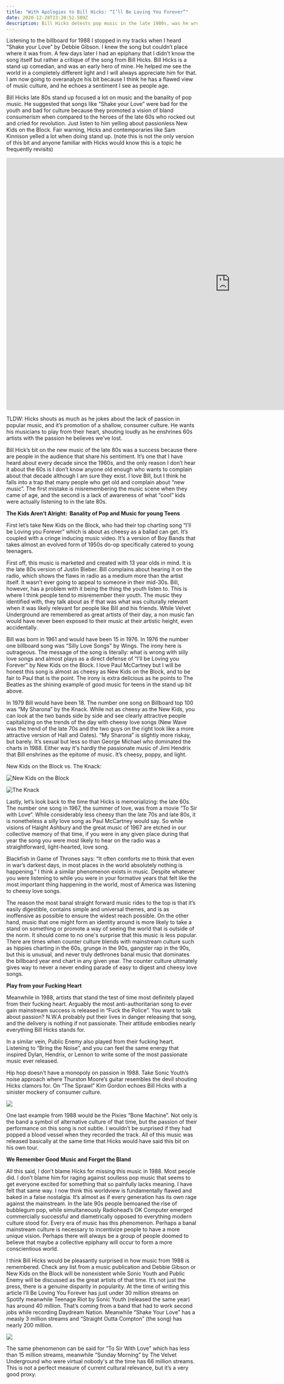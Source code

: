 ```yaml
---
title: "With Apologies to Bill Hicks: “I’ll Be Loving You Forever”"
date: 2020-12-28T23:20:52.589Z
description: Bill Hicks detests pop music in the late 1980s, was he wrong?
---
```

<!--StartFragment-->

Listening to the billboard for 1988 I stopped in my tracks when I heard “Shake your Love” by Debbie Gibson. I knew the song but couldn’t place where it was from. A few days later I had an epiphany that I didn’t know the song itself but rather a critique of the song from Bill Hicks. Bill Hicks is a stand up comedian, and was an early hero of mine. He helped me see the world in a completely different light and I will always appreciate him for that. I am now going to overanalyze his bit because I think he has a flawed view of music culture, and he echoes a sentiment I see as people age. 

Bill Hicks late 80s stand up focused a lot on music and the banality of pop music. He suggested that songs like “Shake your Love” were bad for the youth and bad for culture because they promoted a vision of bland consumerism when compared to the heroes of the late 60s who rocked out and cried for revolution. Just listen to him yelling about passionless New Kids on the Block. Fair warning, Hicks and contemporaries like Sam Kinnison yelled a lot when doing stand up. (note this is not the only version of this bit and anyone familiar with Hicks would know this is a topic he frequently revisits)

<iframe width="1180" height="664" src="https://www.youtube.com/embed/IiqznC2ROfI" frameborder="0" allow="accelerometer; autoplay; clipboard-write; encrypted-media; gyroscope; picture-in-picture" allowfullscreen></iframe>

TLDW: Hicks shouts as much as he jokes about the lack of passion in popular music, and it’s promotion of a shallow, consumer culture. He wants his musicians to play from their heart, shouting loudly as he enshrines 60s artists with the passion he believes we’ve lost.  

Bill Hick’s bit on the new music of the late 80s was a success because there are people in the audience that share his sentiment. It’s one that I have heard about every decade since the 1960s, and the only reason I don’t hear it about the 60s is I don’t know anyone old enough who wants to complain about that decade although I am sure they exist. I love Bill, but I think he falls into a trap that many people who get old and complain about “new music”. The first mistake is misremembering the music scene when they came of age, and the second is a lack of awareness of what “cool” kids were actually listening to in the late 80s. 

**The Kids Aren’t Alright:  Banality of Pop and Music for young Teens**

First let’s take New Kids on the Block, who had their top charting song “I’ll be Loving you Forever” which is about as cheesy as a ballad can get. It’s coupled with a cringe inducing music video. It’s a version of Boy Bands that takes almost an evolved form of 1950s do-op specifically catered to young teenagers.

First off, this music is marketed and created with 13 year olds in mind. It is the late 80s version of Justin Bieber. Bill complains about hearing it on the radio, which shows the flaws in radio as a medium more than the artist itself. It wasn’t ever going to appeal to someone in their mid-30s. Bill, however, has a problem with it being the thing the youth listen to. This is where I think people tend to misremember their youth. The music they identified with, they talk about as if that was what was culturally relevant when it was likely relevant for people like Bill and his friends. While Velvet Underground are remembered as great artists of their day, a non music fan would have never been exposed to their music at their artistic height, even accidentally. 

Bill was born in 1961 and would have been 15 in 1976. In 1976 the number one billboard song was “Silly Love Songs” by Wings. The irony here is outrageous. The message of the song is literally: what is wrong with silly love songs and almost plays as a direct defense of “I’ll be Loving you Forever” by New Kids on the Block. I love Paul McCartney but I will be honest this song is almost as cheesy as New Kids on the Block, and to be fair to Paul that is the point. The irony is extra delicious as he points to The Beatles as the shining example of good music for teens in the stand up bit above. 

In 1979 Bill would have been 18. The number one song on Billboard top 100 was “My Sharona” by the Knack. While not as cheesy as the New Kids, you can look at the two bands side by side and see clearly attractive people capitalizing on the trends of the day with cheesy love songs (New Wave was the trend of the late 70s and the two guys on the right look like a more attractive version of Hall and Oates). “My Sharona” is slightly more riskay, but barely. It’s sexual but less so than George Michael who dominated the charts in 1988. Either way it's hardly the passionate music of Jimi Hendrix that Bill enshrines as the epitome of music. It’s cheesy, poppy, and light. 

New Kids on the Block vs. The Knack:

![](gty_new_kids_on_the_block_jc_150225_16x9_992.jpg "New Kids on the Block")

![](capitol.jpg "The Knack")

Lastly, let’s look back to the time that Hicks is memorializing: the late 60s. The number one song in 1967, the summer of love, was from a movie “To Sir with Love”. While considerably less cheesy than the late 70s and late 80s, it is nonetheless a silly love song as Paul McCartney would say. So while visions of Haight Ashbury and the great music of 1967 are etched in our collective memory of that time, if you were in any given place during that year the song you were most likely to hear on the radio was a straightforward, light-hearted, love song. 

Blackfish in Game of Thrones says: “It often comforts me to think that even in war’s darkest days, in most places in the world absolutely nothing is happening.” I think a similar phenomenon exists in music. Despite whatever you were listening to while you were in your formative years that felt like the most important thing happening in the world, most of America was listening to cheesy love songs.

The reason the most banal straight forward music rides to the top is that it’s easily digestible, contains simple and universal themes, and is as inoffensive as possible to ensure the widest reach possible. On the other hand, music that one might form an identity around is more likely to take a stand on something or promote a way of seeing the world that is outside of the norm. It should come to no one's surprise that this music is less popular. There are times when counter culture blends with mainstream culture such as hippies charting in the 60s, grunge in the 90s, gangster rap in the 90s, but this is unusual, and never truly dethrones banal music that dominates the billboard year end chart in any given year. The counter culture ultimately gives way to never a never ending parade of easy to digest and cheesy love songs. 

**Play from your Fucking Heart**

Meanwhile in 1988, artists that stand the test of time most definitely played from their fucking heart. Arguably the most anti-authoritarian song to ever gain mainstream success is released in “Fuck the Police”. You want to talk about passion? N.W.A probably put their lives in danger releasing that song, and the delivery is nothing if not passionate. Their attitude embodies nearly everything Bill Hicks stands for. 

In a similar vein, Public Enemy also played from their fucking heart. Listening to “Bring the Noise”, and you can feel the same energy that inspired Dylan, Hendrix, or Lennon to write some of the most passionate music ever released. 

Hip hop doesn’t have a monopoly on passion in 1988. Take Sonic Youth’s noise approach where Thurston Moore’s guitar resembles the devil shouting Hicks clamors for. On “The Sprawl” Kim Gordon echoes Bill Hicks with a sinister mockery of consumer culture. 

![](https://lh6.googleusercontent.com/RXzbhOsTqpmNz8kN0ptyfb1lBhZa68yMGFb35KBb2_3CEqiq5Jq9vtm_XpGgYtx1Pct4FoyWf4gynkktNRE_xj7hpaKsO0afp6j4NXQ1k2GXTC934tCg3N1R44LWOtW3aTag8J3b)

One last example from 1988 would be the Pixies “Bone Machine”. Not only is the band a symbol of alternative culture of that time, but the passion of their performance on this song is not subtle. I wouldn’t be surprised if they had popped a blood vessel when they recorded the track. All of this music was released basically at the same time that Hicks would have said this bit on his own tour.

**We Remember Good Music and Forget the Bland**

All this said, I don’t blame Hicks for missing this music in 1988. Most people did. I don’t blame him for raging against soulless pop music that seems to get everyone excited for something that so painfully lacks meaning. I have felt that same way. I now think this worldview is fundamentally flawed and baked in a false nostalgia. It’s almost as if every generation has its own rage against the mainstream. In the late 90s people bemoaned the rise of bubblegum pop, while simultaneously Radiohead’s OK Computer emerged commercially successful and diametrically opposed to everything modern culture stood for. Every era of music has this phenomenon. Perhaps a banal mainstream culture is necessary to incentivize people to have a more unique vision. Perhaps there will always be a group of people doomed to believe that maybe a collective epiphany will occur to form a more conscientious world. 

I think Bill Hicks would be pleasantly surprised in how music from 1988 is remembered. Check any list from a music publication and Debbie Gibson or New Kids on the Block will be nonexistent while Sonic Youth and Public Enemy will be discussed as the great artists of that time. It’s not just the press, there is a genuine disparity in popularity. At the time of writing this article I’ll Be Loving You Forever has just under 30 million streams on Spotify meanwhile Teenage Riot by Sonic Youth (released the same year) has around 40 million. That’s coming from a band that had to work second jobs while recording Daydream Nation. Meanwhile “Shake Your Love” has a measly 3 million streams and “Straight Outta Compton” (the song) has nearly 200 million. 

![](https://lh4.googleusercontent.com/asYyNyShGo_Aw_2PAgqBjkYlFhoFfB7KhYd5k9RkxRgki7mUHOQPYGiXClA1haBvxSsPhfDd0aoYi4TRDCxM_SvzJekVtnsMBK97sgR9E7i1X-kcdO_Z4TnrI8JU_VXKRO3XbK8E)

The same phenomenon can be said for “To Sir With Love” which has less than 15 million streams, meanwhile “Sunday Morning” by The Velvet Underground who were virtual nobody's at the time has 66 million streams. This is not a perfect measure of current cultural relevance, but it’s a very good proxy. 

<!--EndFragment-->
